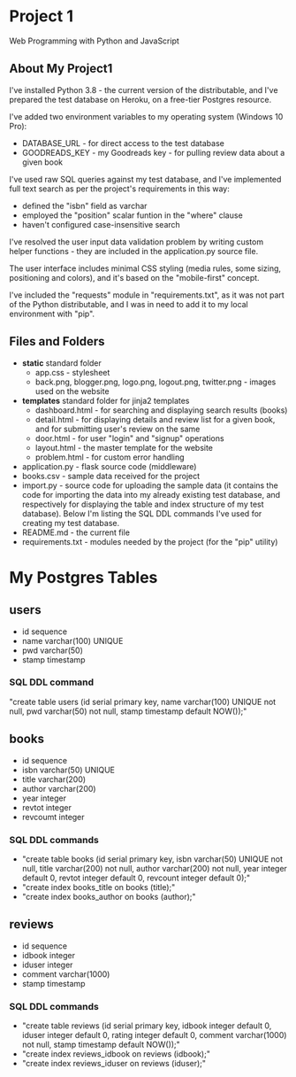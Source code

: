 # Project 1

Web Programming with Python and JavaScript


## About My Project1


I've installed Python 3.8 - the current version of the distributable, and I've prepared the test database on Heroku, on a free-tier Postgres resource.

I've added two environment variables to my operating system (Windows 10 Pro):
* DATABASE_URL - for direct access to the test database
* GOODREADS_KEY - my Goodreads key - for pulling review data about a given book

I've used raw SQL queries against my test database, and I've implemented full text search as per the project's requirements in this way:
* defined the "isbn" field as varchar
* employed the "position" scalar funtion in the "where" clause
* haven't configured case-insensitive search

I've resolved the user input data validation problem by writing custom helper functions - they are included in the application.py source file.

The user interface includes minimal CSS styling (media rules, some sizing, positioning and colors), and it's based on the "mobile-first" concept.

I've included the "requests" module in "requirements.txt", as it was not part of the Python distributable, and I was in need to add it to my local environment with "pip".


## Files and Folders

* **static** standard folder
    * app.css - stylesheet
    * back.png, blogger.png, logo.png, logout.png, twitter.png - images used on the website
* **templates** standard folder for jinja2 templates
    * dashboard.html - for searching and displaying search results (books)
    * detail.html - for displaying details and review list for a given book, and for submitting user's review on the same
    * door.html - for user "login" and "signup" operations
    * layout.html - the master template for the website
    * problem.html - for custom error handling
* application.py - flask source code (middleware)
* books.csv - sample data received for the project
* import.py - source code for uploading the sample data (it contains the code for importing the data into my already existing test database, and respectively for displaying the table and index structure of my test database). Below I'm listing the SQL DDL commands I've used for creating my test database.
* README.md - the current file
* requirements.txt - modules needed by the project (for the "pip" utility)


# My Postgres Tables

## users

- id      sequence
- name    varchar(100) UNIQUE
- pwd     varchar(50)
- stamp   timestamp

### SQL DDL command

"create table users (id serial primary key, name varchar(100) UNIQUE not null, pwd varchar(50) not null, stamp timestamp default NOW());"


## books

- id          sequence
- isbn        varchar(50) UNIQUE
- title       varchar(200)
- author      varchar(200)
- year        integer
- revtot      integer
- revcoumt    integer

### SQL DDL commands

- "create table books (id serial primary key, isbn varchar(50) UNIQUE not null, title varchar(200) not null,  author varchar(200) not null, year integer default 0, revtot integer default 0, revcount integer default 0);"
- "create index books_title on books (title);"
- "create index books_author on books (author);"


## reviews

- id      sequence
- idbook  integer
- iduser  integer
- comment varchar(1000)
- stamp   timestamp

### SQL DDL commands

- "create table reviews (id serial primary key, idbook integer default 0, iduser integer default 0, rating integer default 0, comment varchar(1000) not null, stamp timestamp default NOW());"
- "create index reviews_idbook on reviews (idbook);"
- "create index reviews_iduser on reviews (iduser);"

